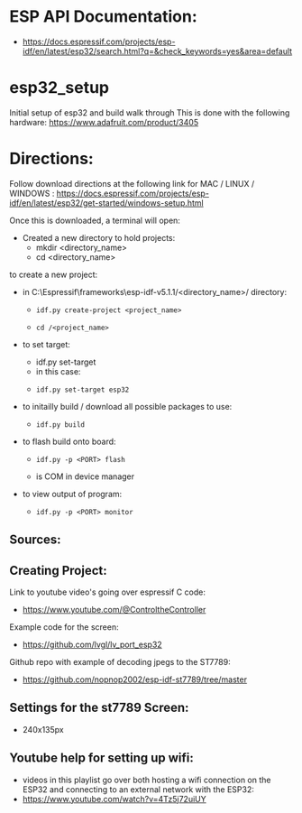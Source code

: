 # ESP API Documentation:
-    https://docs.espressif.com/projects/esp-idf/en/latest/esp32/search.html?q=&check_keywords=yes&area=default

# esp32_setup
Initial setup of esp32 and build walk through
This is done with the following hardware:
https://www.adafruit.com/product/3405

# Directions:
Follow download directions at the following link for MAC / LINUX / WINDOWS :
https://docs.espressif.com/projects/esp-idf/en/latest/esp32/get-started/windows-setup.html

Once this is downloaded, a terminal will open:
  - Created a new directory to hold projects:
      -    mkdir <directory_name>
      -    cd <directory_name>

to create a new project:
  - in  C:\Espressif\frameworks\esp-idf-v5.1.1/<directory_name>/ directory:
      -     idf.py create-project <project_name>
      -     cd /<project_name>

  - to set target:
      - idf.py set-target <board>
      - in this case:
      -     idf.py set-target esp32

  - to initailly build / download all possible packages to use:
      -     idf.py build 

  - to flash build onto board:
      -     idf.py -p <PORT> flash
      - <PORT> is COM<num> in device manager

  - to view output of program:
      -     idf.py -p <PORT> monitor

## Sources:
## Creating Project:
Link to youtube video's going over espressif C code:
- https://www.youtube.com/@ControltheController

Example code for the screen:
- https://github.com/lvgl/lv_port_esp32

Github repo with example of decoding jpegs to the ST7789:
- https://github.com/nopnop2002/esp-idf-st7789/tree/master

## Settings for the st7789 Screen:
  - 240x135px

## Youtube help for setting up wifi:
  - videos in this playlist go over both hosting a wifi connection on the ESP32 and connecting to an external network with the ESP32:
  - https://www.youtube.com/watch?v=4Tz5j72uiUY
